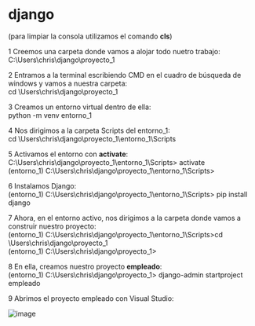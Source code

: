 # django

(para limpiar la consola utilizamos el comando **cls**)

1 Creemos una carpeta donde vamos a alojar todo nuetro trabajo:\
C:\Users\chris\django\proyecto_1

2 Entramos a la terminal escribiendo CMD en el cuadro de búsqueda de windows y vamos a nuestra carpeta:\
cd \Users\chris\django\proyecto_1

3 Creamos un entorno virtual dentro de ella:\
python -m venv entorno_1

4 Nos dirigimos a la carpeta Scripts del entorno_1:\
cd \Users\chris\django\proyecto_1\entorno_1\Scripts

5 Activamos el entorno con **activate**:\
C:\Users\chris\django\proyecto_1\entorno_1\Scripts> activate\
(entorno_1) C:\Users\chris\django\proyecto_1\entorno_1\Scripts>

6 Instalamos Django:\
(entorno_1) C:\Users\chris\django\proyecto_1\entorno_1\Scripts> pip install django

7 Ahora, en el entorno activo, nos dirigimos a la carpeta donde vamos a construir nuestro proyecto:\
(entorno_1) C:\Users\chris\django\proyecto_1\entorno_1\Scripts>cd \Users\chris\django\proyecto_1\
(entorno_1) C:\Users\chris\django\proyecto_1>

8 En ella, creamos nuestro proyecto **empleado**:\
(entorno_1) C:\Users\chris\django\proyecto_1> django-admin startproject empleado

9 Abrimos el proyecto empleado con Visual Studio:

![image](https://github.com/user-attachments/assets/2e9cee98-5375-4b48-9033-b116c59d4823)

